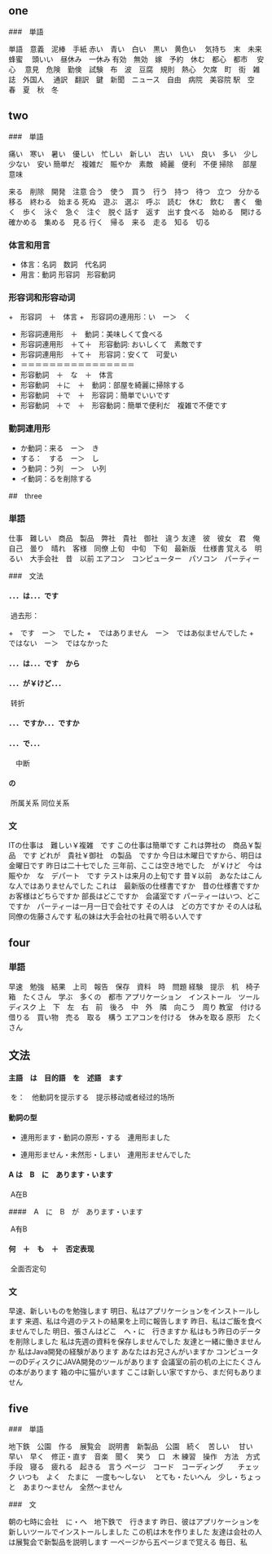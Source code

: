 ## one

###　単語

単語　意義　泥棒　手紙
赤い　青い　白い　黒い　黄色い　
気持ち　末　未来　蜂蜜　
頭いい　昼休み　一休み
有効　無効　嫁　予約　休む　都心　都市　 安心　 意見　危険　勤倹　試験　布　波　豆腐　規則　熱心　欠席　町　街　雑誌　外国人　
通訳　翻訳　鍵　新聞　ニュース　自由　病院　美容院
駅　空　
春　夏　秋　冬

## two

###　単語

痛い　寒い　暑い　優しい　忙しい　新しい　古い　いい　良い　多い　少し　少ない　安い
簡単だ　複雑だ　賑やか　素敵　綺麗　便利　不便
掃除　
部屋　意味

来る　削除　開発　注意
合う　使う　買う　行う　持つ　待つ　立つ　分かる　移る　終わる　始まる
死ぬ　遊ぶ　選ぶ　呼ぶ　読む　休む　飲む　
書く　働く　歩く　泳ぐ　急ぐ　注ぐ　脱ぐ
話す　返す　出す
食べる　始める　開ける　確かめる　集める　見る
行く　帰る　来る　走る　知る　切る

### 体言和用言

+ 体言：名詞　数詞　代名詞
+ 用言：動詞 形容詞　形容動詞

### 形容词和形容动词

+　形容詞　＋　体言
+　形容詞の連用形：い　ー＞　く
+ 形容詞連用形　＋　動詞：美味しくて食べる
+ 形容詞連用形　＋て＋　形容動詞:  おいしくて　素敵です
+ 形容詞連用形　＋て＋　形容詞：安くて　可愛い　
+ ＝＝＝＝＝＝＝＝＝＝＝＝＝＝＝＝
+ 形容動詞　＋　な　＋　体言
+ 形容動詞　＋に　＋　動詞：部屋を綺麗に掃除する
+ 形容動詞　＋で　＋　形容詞：簡単でいいです
+ 形容動詞　＋で　＋　形容動詞：簡単で便利だ　複雑で不便です

### 動詞連用形

+ か動詞：来る　ー＞　き
+ する：　する　ー＞　し
+ う動詞：う列　ー＞　い列
+ イ動詞：るを削除する

##　three

### 単語

仕事　難しい　商品　製品　弊社　貴社　御社　違う
友達　彼　彼女　君　俺
自己　曇り　晴れ　客様　同僚
上旬　中旬　下旬　最新版　仕様書
覚える　明るい　大手会社　昔　以前
エアコン　コンピューター　パソコン　パーティー

###　文法

#### ．．．は．．．です

​	過去形：

+　です　ー＞　でした
+　ではありません　ー＞　ではあ似ませんでした
+　ではない　ー＞　ではなかった

####  ．．．は．．．です　から

####  ．．．が￥けど．．．　

​	转折

####  ．．．ですか．．．ですか

#### ．．．で．．．

　中断

#### の

​	所属关系  同位关系

### 文

ITの仕事は　難しい￥複雑　です
この仕事は簡単です
これは弊社の　商品￥製品　です
どれが　貴社￥御社　の製品　ですか
今日は木曜日ですから、明日は金曜日です
昨日は二十七でした
三年前、ここは空き地でした　が￥けど　今は　賑やか　な　デパート　です
テストは来月の上旬です
昔￥以前　あなたはこんな人ではありませんでした
これは　最新版の仕様書ですか　昔の仕様書ですか
お客様はどちらですか
部長はどこですか　会議室です
パーティーはいつ、どこですか　パーティーは一月一日で会社です
その人は　どの方ですか
その人は私同僚の佐藤さんです
私の妹は大手会社の社員で明るい人です

## four

### 単語

早速　勉強　結果　上司　報告　保存　資料　時　問題
経験　提示　机　椅子　箱　たくさん　学ぶ　多くの　都市
アプリケーション　インストール　ツール　 ディスク
上　下　左　右　前　後ろ　中　外　隣　向こう　周り
教室　付ける　借りる　買い物　売る　取る　構う
エアコンを付ける　休みを取る
原形　たくさん

## 文法

#### 主語　は　目的語　を　述語　ます　
​	を：　他動詞を提示する　提示移动或者经过的场所

#### 動詞の型

+ 連用形ます・動詞の原形・する　連用形ました

+ 連用形ません・未然形・しまい　連用形ませんでした

#### A は　B　に　あります・います

​	A在B

####　A　に　B　が　あります・います

​	A有B
#### 何　＋　も　＋　否定表现
​	全面否定句


### 文

早速、新しいものを勉強します
明日、私はアプリケーションをインストールします
来週、私は今週のテストの結果を上司に報告します
昨日、私はご飯を食べませんでした
明日、張さんはどこ　へ・に　行きますか
私はもう昨日のデータを削除しました
私は先週の資料を保存しませんでした
友達と一緒に働きませんか
私はJava開発の経験があります
あなたはお兄さんがいますか
コンピューターのDディスクにJAVA開発のツールがあります
会議室の前の机の上にたくさんの本があります
箱の中に猫がいます
ここは新しい家ですから、まだ何もありません

## five

###　単語

地下鉄　公園　作る　展覧会　説明書　新製品　公園　続く　苦しい　
甘い　早い　早く　修正・直す　音楽　聞く　笑う　口　木
練習　操作　方法　方式　手段　寝る　疲れる　起きる　言う
ページ　コード　コーディング　　チェック
いつも　よく　たまに　一度も～しない　
とても・たいへん　少し・ちょっと　あまり～ません　全然～ません

###　文

朝の七時に会社　に・へ　地下鉄で　行きます
昨日、彼はアプリケーションを新しいツールでインストールしました
この机は木を作りました
友達は会社の人は展覧会で新製品を説明します
一ページから五ページまで覚える
毎日、私














